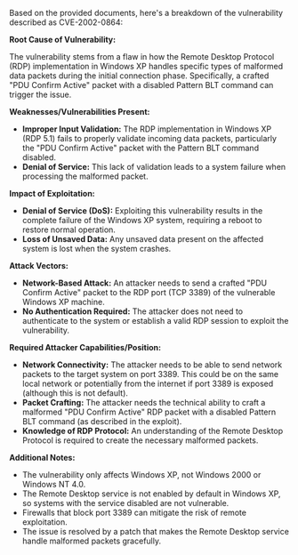 Based on the provided documents, here's a breakdown of the vulnerability described as CVE-2002-0864:

**Root Cause of Vulnerability:**

The vulnerability stems from a flaw in how the Remote Desktop Protocol (RDP) implementation in Windows XP handles specific types of malformed data packets during the initial connection phase. Specifically, a crafted "PDU Confirm Active" packet with a disabled Pattern BLT command can trigger the issue.

**Weaknesses/Vulnerabilities Present:**

*   **Improper Input Validation:** The RDP implementation in Windows XP (RDP 5.1) fails to properly validate incoming data packets, particularly the "PDU Confirm Active" packet with the Pattern BLT command disabled.
*   **Denial of Service:** This lack of validation leads to a system failure when processing the malformed packet.

**Impact of Exploitation:**

*   **Denial of Service (DoS):** Exploiting this vulnerability results in the complete failure of the Windows XP system, requiring a reboot to restore normal operation.
*   **Loss of Unsaved Data:** Any unsaved data present on the affected system is lost when the system crashes.

**Attack Vectors:**

*   **Network-Based Attack:** An attacker needs to send a crafted "PDU Confirm Active" packet to the RDP port (TCP 3389) of the vulnerable Windows XP machine.
*   **No Authentication Required:** The attacker does not need to authenticate to the system or establish a valid RDP session to exploit the vulnerability.

**Required Attacker Capabilities/Position:**

*   **Network Connectivity:** The attacker needs to be able to send network packets to the target system on port 3389. This could be on the same local network or potentially from the internet if port 3389 is exposed (although this is not default).
*   **Packet Crafting:** The attacker needs the technical ability to craft a malformed "PDU Confirm Active" RDP packet with a disabled Pattern BLT command (as described in the exploit).
*   **Knowledge of RDP Protocol:** An understanding of the Remote Desktop Protocol is required to create the necessary malformed packets.

**Additional Notes:**
* The vulnerability only affects Windows XP, not Windows 2000 or Windows NT 4.0.
* The Remote Desktop service is not enabled by default in Windows XP, so systems with the service disabled are not vulnerable.
* Firewalls that block port 3389 can mitigate the risk of remote exploitation.
* The issue is resolved by a patch that makes the Remote Desktop service handle malformed packets gracefully.